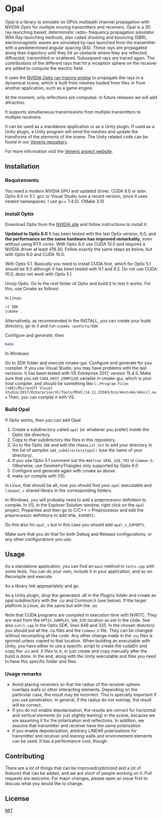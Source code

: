 # Opal

Opal is a library to simulate on GPUs multipath channel propagation with NVIDIA Optix for multiple moving transmitters and receivers.
Opal is a 3D ray-launching based, deterministic radio-
frequency propagation simulator. With Ray-launching methods, 
also called shooting and bouncing (SBR), electromagnetic waves are simulated by rays launched from
the transmitter with a predetermined angular spacing (AS).
These rays are propagated along their trajectory until they hit
an obstacle where they are reflected, diffracted, transmitted
or scattered. Subsequent rays are traced again. The contributions of the different rays that hit a reception sphere on
the receiver are added to compute the electric field. 

It uses the [NVIDIA Optix ray-tracing engine](https://developer.nvidia.com/optix) to propagate the rays in a 
dynamical scene, 
which is built from meshes loaded from files or from another application, such 
as a game engine.

At the moment, only reflections are computed. In future releases we will add difraction.

It supports simultaneous transmissions from multiple transmitters to multiple receivers.


It can be used as a standalone application or as a Unity plugin. If used as
a Unity plugin, a Unity program will send the meshes and update the transforms 
of the elements of the scene. The Unity related code can be found in 
our   [Veneris repository](https://gitlab.com/esteban.egea/veneris).

For more information visit the [Veneris project website](http://pcacribia.upct.es/veneris).

## Installation

### Requirements
You need a modern NVIDIA GPU and updated driver.  CUDA 9.0 or later. Optix 6.0 or 5.1. gcc or Visual Studio (use a recent version, since it uses nested namespaces. I use g++ 7.4.0).
CMake 3.10

### Install Optix
Download Optix from the [NVIDIA site](https://developer.nvidia.com/optix) and 
follow instructions to install it.

**Updated to Optix 6.0**
It has been tested with the last Optix version, 6.0, and **the performance on the same hardware has improved remarkably**, even without using RTX cores. With Optix 6.0 
 use CUDA 10.0 and requires a NVIDIA driver at least 418.30. Follow exactly the same steps as below, but with Optix 6.0 and CUDA 10.0.

With Optix 5.1.
Basically you need to install CUDA first, which for Optix 5.1 should be 9.0 
although it has been tested with 9.1 and 9.2. Do not use CUDA 10.0, does not work with Optix 5.1.

Unzip Optix. Go to the root folder of Optix and build it to test it works. For this, use Cmake as follows:

In Linux: 
```bash
cd SDK
ccmake .
```
Alternatively, as recommended in the INSTALL, you can create your build directory, go to it and run ``ccmake /path/to/SDK``. 

Configure and generate, then
```bash
make
```

In Windows:

Go to SDK folder and execute cmake-gui. Configure and generate for you compiler. If you use Visual Studio, you 
may have problems with the last versions. It has been tested with VS Entreprise 2017, version 15.4.5.
Make sure that you set `CUDA_HOST_COMPILER` variable in cmake-gui, which is your host compiler, and should be something like `C:/Program Files (x86)/Microsoft Visual Studio/2017/Enterprise/VC/Tools/MSVC/14.11.25503/bin/Hostx64/x64/cl.exe`
Then, you can compile it with VS.

### Build Opal

If Optix works, then you can add Opal:
1. Create a subdirectory called `opal` (or whatever you prefer) inside the Optix `SDK` directory.
2. Copy to that subdirectory the files in this repository.
3. Go to the Optix `SDK` and edit the `CMakeList.txt` to add your directory in the list of samples `add_subdirectory(opal)` (use the name of your directory).
3. If you use Optix 5.1 comment out the ``#define OPAL_USE_TRI`` in ``Common.h``. Otherwise, use GeometryTriangles only supported by Optix 6.0
4. Configure and generate again with cmake as above.
5. make (or compile with VS).

In Linux, that should be all, now you should find your `opal` executable and `libopal_s` shared library in the corresponding folders.


In Windows, you will probably need to add a preprocessor definition to compile. In VS, in the Explorer Solution window, right click on the `opal` project, Properties and then go to C/C++ > Preprocessor and edit the preprocessor defintions to add `OPAL_EXPORTS`.

Do this also for `opal_s` but in this case you should add `opal_s_EXPORTS`. 

Make sure that you do that for both Debug and Release configurations, or any other configurations you use.


## Usage
As a standalone application, you can find an `main` method in `tests.cpp` with some tests. You can do your own, include it in your application, and 
so on. Recompile and execute. 

As a library link appropriately and go. 

As a Unity plugin, drop the generated .dll in the Plugins folder and create an opal subdirectory with the .cu and Common.h (see below). If the target platform is Linux, do the same but with the .so.

Note that CUDA programs are compiled in execution time with NVRTC. They are read from the `OPTIX_SAMPLES_SDK_DIR` location as set in the code. See also `sutil.cpp` in the Optix SDK, lines 848 and 335.
In the chosen directory you should put all the .cu files and the `Common.h` file. They can be changed without recompiling all the code.
Any other change made in the .cu files is ignored unless copied to that location.
When building an executable with Unity, you have either to use a specific script to create the cudaDir and copy the .cu and .h files to it, or just create and copy manually after the build is done. In the end, along with the Unity executable and files you need to have this specific folder and files 

### Usage remarks
* Avoid placing receivers so that the radius of the receiver sphere overlaps walls or other interacting elements. Depending on the particular case, the result may be incorrect. This is specially important if you use penetration. In general, if the radius do not overlap, the 
result will be correct. 
* If you do not enable depolarization, the results are correct for horizontal and vertical elements (or just slightly leaning) in the scene, because we are assuming it for the polarization and reflections. In addition, we assume that transmitter and receiver have the same polarization.
* If you enable depolarization, arbitrary LINEAR polarizations for transmitter and receiver and leaning walls and environement elements can be used. It has a performance cost, though.



## Contributing
There are a lot of things that can be improved/optimized and a lot of features that can be added, and we are short of people working on it. Pull requests are welcome. For major changes, please open an issue first to discuss what you would like to change.


## License
[MIT](https://choosealicense.com/licenses/mit/)

